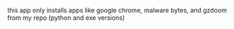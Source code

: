 this app only installs apps like google chrome, malware bytes, and gzdoom from my repo
(python and exe versions)
